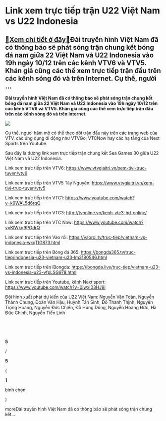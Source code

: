 Link xem trực tiếp trận U22 Việt Nam vs U22 Indonesia
=====================================================

[:gift:Xem chi tiết ở đây:gift:](https://hddtvn.com/link-xem-truc-tiep-tran-u22-viet-nam-vs-u22-indonesia/)Đài truyền hình Việt Nam đã có thông báo sẽ phát sóng trận chung kết bóng đá nam giữa 22 Việt Nam và U22 Indonesia vào 19h ngày 10/12 trên các kênh VTV6 và VTV5. Khán giả cũng các thể xem trực tiếp trận đấu trên các kênh sóng đó và trên Internet. Cụ thể, người …
----------------------------------------------------------------------------------------------------------------------------------------------------------------------------------------------------------------------------------------------------------------------

**Đài truyền hình Việt Nam đã có thông báo sẽ phát sóng trận chung kết bóng đá nam giữa 22 Việt Nam và U22 Indonesia vào 19h ngày 10/12 trên các kênh VTV6 và VTV5. Khán giả cũng các thể xem trực tiếp trận đấu trên các kênh sóng đó và trên Internet.**


![](https://hddtvn.com/wp-content/uploads/2021/01/boc_tham_chia_bang_SEA_Games_30_U22_Viet_Nam_chung_bang_Thai_Lan_Indonesia_4.jpg)


Cụ thể, người hâm mộ có thể theo dõi trận đấu này trên các trang web của VTV, các ứng dụng di động như VTVGo, VTCNow hay các hạ tầng của Next Sports trên Youtube.


Sau đây là đường link xem trực tiếp trận chung kết Sea Games 30 giữa U22 Việt Nam và U22 Indonesia.


Link xem trực tiếp trên VTV6: <https://www.vtvgiaitri.vn/xem-tivi-truc-tuyen/vtv6>


Link xem trực tiếp trên VTV5 Tây Nguyên: <https://www.vtvgiaitri.vn/xem-tivi-truc-tuyen/vtv5>


Link xem trực tiếp trên VTC1: <https://www.youtube.com/watch?v=k9WAL5d6rqQ>


Link xem trực tiếp trên VTC3: <http://tvonline.vn/kenh-vtc3-hd-online/>


Link xem trực tiếp trên VTC Now: <https://www.youtube.com/watch?v=KlWkq9POdrQ>


Link xem trực tiếp trên Vào rồi: <https://vaoroi.tv/truc-tiep/vietnam-vs-indonesia-wkqTIG873.html>


Link xem trực tiếp trên Bóng đá 365: <https://bongda365.tv/truc-tiep/indonesia-u23-vietnam-u23-lm3180546.html>


Link xem trực tiếp trên iBongda: <https://ibongda.live/truc-tiep/vietnam-u23-vs-indonesia-u23-vfpLSG978.html>


Link xem trực tiếp trên Youtube, kênh Next sport: <https://www.youtube.com/watch?v=0iwxI03HJ9I>


Đội hình xuất phát dự kiến của U22 Việt Nam: Nguyễn Văn Toản, Nguyễn Thành Chung, Đoàn Văn Hậu, Huỳnh Tấn Sinh, Đỗ Thanh Thịnh, Nguyễn Trọng Hoàng, Nguyễn Đức Chiến, Đỗ Hùng Dũng, Nguyễn Hoàng Đức, Hà Đức Chinh, Nguyễn Tiến Linh


 


 








































**5**  

/  

**5**  

(  

**1**  

  

 bình chọn   

)


moreĐài truyền hình Việt Nam đã có thông báo sẽ phát sóng trận chung kết…

